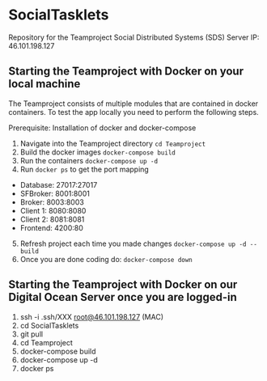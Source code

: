 # SocialTasklets
Repository for the Teamproject Social Distributed Systems (SDS)
Server IP: 46.101.198.127

## Starting the Teamproject with Docker on your local machine
The Teamproject consists of multiple modules that are contained in docker containers.
To test the app locally you need to perform the following steps.

Prerequisite: Installation of docker and docker-compose

1. Navigate into the Teamproject directory `cd Teamproject`
2. Build the docker images `docker-compose build`
3. Run the containers `docker-compose up -d`
4. Run `docker ps` to get the port mapping
- Database: 27017:27017
- SFBroker: 8001:8001
- Broker: 8003:8003
- Client 1: 8080:8080
- Client 2: 8081:8081
- Frontend: 4200:80
5. Refresh project each time you made changes `docker-compose up -d --build`
6. Once you are done coding do: `docker-compose down`

## Starting the Teamproject with Docker on our Digital Ocean Server once you are logged-in

1. ssh -i .ssh/XXX root@46.101.198.127 (MAC)
2. cd SocialTasklets
3. git pull
4. cd Teamproject 
5. docker-compose build
6. docker-compose up -d
7. docker ps
